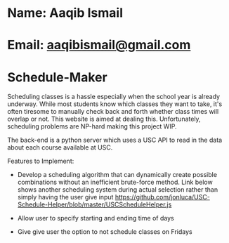 # Name: Aaqib Ismail
# Email: aaqibismail@gmail.com

# Schedule-Maker

Scheduling classes is a hassle especially when the school year is already underway.
While most students know which classes they want to take, it's often tiresome to manually
check back and forth whether class times will overlap or not. This website is aimed at
dealing this. Unfortunately, scheduling problems are NP-hard making this project WIP.

The back-end is a python server which uses a USC API to read in the data about each course
available at USC. 

Features to Implement:
 - Develop a scheduling algorithm that can dynamically create possible combinations without
   an inefficient brute-force method. Link below shows another scheduling system during actual
   selection rather than simply having the user give input
   https://github.com/jonluca/USC-Schedule-Helper/blob/master/USCScheduleHelper.js

 - Allow user to specify starting and ending time of days

 - Give give user the option to not schedule classes on Fridays
